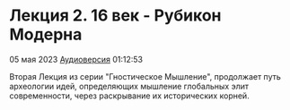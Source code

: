 # Лекция 2. 16 век - Рубикон Модерна

05 мая 2023 [Аудиоверсия](https://e.pcloud.link/publink/show?code=XZJ9JdZmPglObKV2GFz5RFbs6icBYLju5mX) 01:12:53

Вторая Лекция из серии "Гностическое Мышление", продолжает путь археологии идей, определяющих мышление глобальных элит современности, через раскрывание их исторических корней. 
